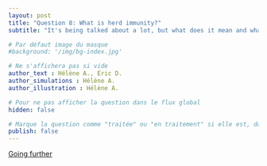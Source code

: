 ```yaml
---
layout: post
title: "Question 8: What is herd immunity?"
subtitle: "It's being talked about a lot, but what does it mean and what does it have to do with us?"

# Par défaut image du masque
#background: '/img/bg-index.jpg'

# Ne s'affichera pas si vide
author_text : Hélène A., Eric D. 
author_simulations : Hélène A.
author_illustration : Hélène A.

# Pour ne pas afficher la question dans le flux global
hidden: false

# Marque la question comme "traitée" ou "en traitement" si elle est, dans cette ordre, publiée ou non
publish: false
---
```



<a href="{% post_url 2020-03-26-q1-1 %}" class="btn btn-primary">Going further</a>
